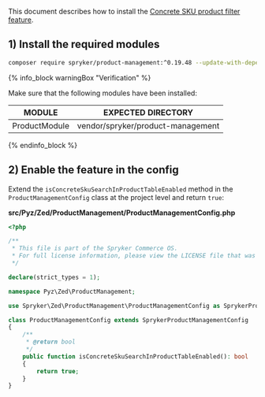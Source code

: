This document describes how to install the [Concrete SKU product filter feature](/docs/pbc/all/product-information-management/latest/base-shop/feature-overviews/concrete-sku-product-filter-feature-overview.html).

## 1) Install the required modules

```bash
composer require spryker/product-management:^0.19.48 --update-with-dependencies
```

{% info_block warningBox "Verification" %}

Make sure that the following modules have been installed:

| MODULE                       | EXPECTED DIRECTORY                             |
|------------------------------|------------------------------------------------|
| ProductModule                | vendor/spryker/product-management              |

{% endinfo_block %}

## 2) Enable the feature in the config

Extend the `isConcreteSkuSearchInProductTableEnabled` method in the `ProductManagementConfig` class at the project level and return `true`:

**src/Pyz/Zed/ProductManagement/ProductManagementConfig.php**

```php
<?php

/**
 * This file is part of the Spryker Commerce OS.
 * For full license information, please view the LICENSE file that was distributed with this source code.
 */

declare(strict_types = 1);

namespace Pyz\Zed\ProductManagement;

use Spryker\Zed\ProductManagement\ProductManagementConfig as SprykerProductManagementConfig;

class ProductManagementConfig extends SprykerProductManagementConfig
{
    /**
     * @return bool
     */
    public function isConcreteSkuSearchInProductTableEnabled(): bool
    {
        return true;
    }
}
```
